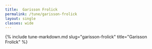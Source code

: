```yaml
---
title:  Garisson Frolick
permalink: /tune/garisson-frolick
layout: single
classes: wide
---
```

{% include tune-markdown.md slug="garisson-frolick" title="Garisson Frolick" %}
